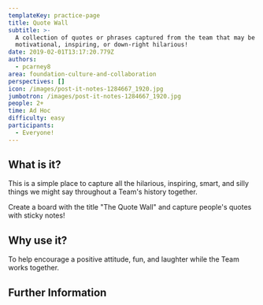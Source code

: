 ```yaml
---
templateKey: practice-page
title: Quote Wall
subtitle: >-
  A collection of quotes or phrases captured from the team that may be
  motivational, inspiring, or down-right hilarious!
date: 2019-02-01T13:17:20.779Z
authors:
  - pcarney8
area: foundation-culture-and-collaboration
perspectives: []
icon: /images/post-it-notes-1284667_1920.jpg
jumbotron: /images/post-it-notes-1284667_1920.jpg
people: 2+
time: Ad Hoc
difficulty: easy
participants:
  - Everyone!
---
```

## What is it?

This is a simple place to capture all the hilarious, inspiring, smart, and silly things we might say throughout a Team's history together.



Create a board with the title "The Quote Wall" and capture people's quotes with sticky notes!

## Why use it?

To help encourage a positive attitude, fun, and laughter while the Team works together.

## Further Information
